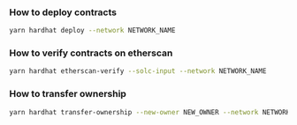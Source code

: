 ### How to deploy contracts

```sh
yarn hardhat deploy --network NETWORK_NAME
```

### How to verify contracts on etherscan

```sh
yarn hardhat etherscan-verify --solc-input --network NETWORK_NAME
```

### How to transfer ownership

```sh
yarn hardhat transfer-ownership --new-owner NEW_OWNER --network NETWORK_NAME
```
